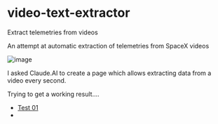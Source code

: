 # video-text-extractor
Extract telemetries from videos

An attempt at automatic extraction of telemetries from SpaceX videos

![image](https://github.com/user-attachments/assets/30d6929a-e14f-41ad-81d7-81f6c9dd12cd)

I asked Claude.AI to create a page which allows extracting data from a video every second.

Trying to get a working result....

- [Test 01](https://jumpjack.github.io/video-text-extractor/index.html)
- 

